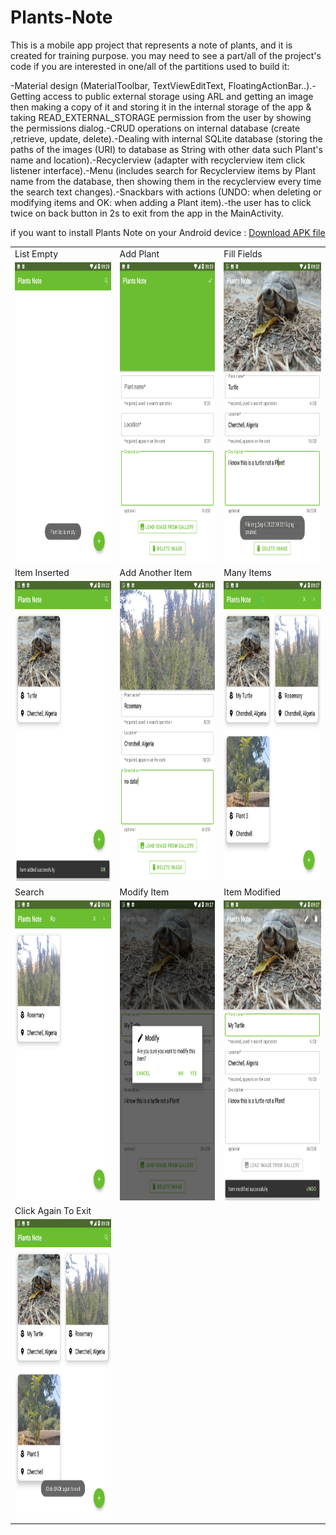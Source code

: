 # Plants-Note
This is a mobile app project that represents a note of plants, and it is created for training purpose. you may need to see a part/all of the project's code if you are interested in one/all of the partitions used to build it:

-Material design (MaterialToolbar, TextViewEditText, FloatingActionBar..).-Getting access to public external storage using ARL and getting an image then making a copy of it and storing it in the internal storage of the app & taking READ_EXTERNAL_STORAGE permission from the user by showing the permissions dialog.-CRUD operations on internal database (create ,retrieve, update, delete).-Dealing with internal SQLite database (storing the paths of the images (URI) to database as String with other data such Plant's name and location).-Recyclerview (adapter with recyclerview item click listener interface).-Menu (includes search for Recyclerview items by Plant name from the database, then showing them in the recyclerview every time the search text changes).-Snackbars with actions (UNDO: when deleting or modifying items and OK: when adding a Plant item).-the user has to click twice on back button in 2s to exit from the app in the MainActivity.

if you want to install Plants Note on your Android device : [Download APK file](https://www.mediafire.com/file/7b0mdkbj4tgc7tc/Plants-Note.apk/file)



<table>
  <tr>
    <td>List Empty</td>
     <td>Add Plant</td>
     <td>Fill Fields</td>
  </tr>
  <tr>
    <td><img src="screenshots/1-list-empty.png" width=270 height=480></td>
    <td><img src="screenshots/2-add-plant.png" width=270 height=480></td>
    <td><img src="screenshots/3-fill-fields.png" width=270 height=480></td>
  </tr>
          
   <tr>
    <td>Item Inserted</td>
     <td>Add Another Item</td>
     <td>Many Items</td>
  </tr>
  <tr>
    <td><img src="screenshots/4-item-inserted.png" width=270 height=480></td>
    <td><img src="screenshots/5-add-another-item.png" width=270 height=480></td>
    <td><img src="screenshots/6-many-items.png" width=270 height=480></td>
  </tr>
          
  <tr>
    <td>Search</td>
     <td>Modify Item</td>
     <td>Item Modified</td>
  </tr>
  <tr>
    <td><img src="screenshots/7-search.png" width=270 height=480></td>
    <td><img src="screenshots/8-edit-item.png" width=270 height=480></td>
    <td><img src="screenshots/9-item-modified.png" width=270 height=480></td>
  </tr>
          
   <tr>
    <td>Click Again To Exit</td>
  </tr>
  <tr>
    <td><img src="screenshots/10-click-again-to-exit.png" width=270 height=480></td>
  </tr>
 </table>

